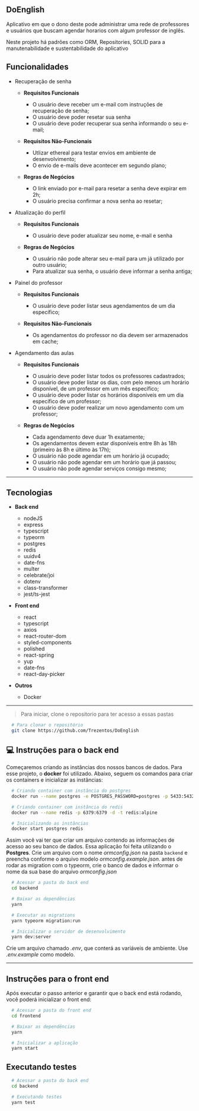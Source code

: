 ## DoEnglish 

Aplicativo em que o dono deste pode administrar uma rede de professores e usuários que buscam agendar horarios com algum professor de inglês.

Neste projeto há padrões como ORM, Repositories, SOLID para a manutenabilidade e sustentabilidade do aplicativo


## Funcionalidades
- Recuperação de senha
  - **Requisitos Funcionais**
    - O usuário deve receber um e-mail com instruções de recuperação de senha;
    - O usuário deve poder resetar sua senha
    - O usuário deve poder recuperar sua senha informando o seu e-mail;

  - **Requisitos Não-Funcionais**
    - Utlizar ethereal para testar envios em ambiente de desenvolvimento;
    - O envio de e-mails deve acontecer em segundo plano;

  - **Regras de Negócios**
    - O link enviado por e-mail para resetar a senha deve expirar em 2h;
    - O usuário precisa confirmar a nova senha ao resetar;

- Atualização do perfil
  - **Requisitos Funcionais**
    - O usuário deve poder atualizar seu nome, e-mail e senha

  - **Regras de Negócios**
    - O usuário não pode alterar seu e-mail para um já utilizado por outro usuário;
    - Para atualizar sua senha, o usuário deve informar a senha antiga;

- Painel do professor
  - **Requisitos Funcionais**
    - O usuário deve poder listar seus agendamentos de um dia específico;

  - **Requisitos Não-Funcionais**
    - Os agendamentos do professor no dia devem ser armazenados em cache;


- Agendamento das aulas
  - **Requisitos Funcionais**
    - O usuário deve poder listar todos os professores cadastrados;
    - O usuário deve poder listar os dias, com pelo menos um horário disponível, de um professor em um mês específico;
    - O usuário deve poder listar os horários disponíveis em um dia específico de um professor;
    - O usuário deve poder realizar um novo agendamento com um professor;


  - **Regras de Negócios**
    - Cada agendamento deve duar 1h exatamente;
    - Os agendamentos devem estar disponíveis entre 8h às 18h (primeiro às 8h e último às 17h);
    - O usuário não pode agendar em um horário já ocupado;
    - O usuário não pode agendar em um horário que já passou;
    - O usuário não pode agendar serviços consigo mesmo;
---

## Tecnologias
  - **Back end**
    - nodeJS
    - express
    - typescript
    - typeorm
    - postgres
    - redis
    - uuidv4
    - date-fns
    - multer
    - celebrate/joi
    - dotenv
    - class-transformer
    - jest/ts-jest

  - **Front end**
    - react
    - typescript
    - axios
    - react-router-dom
    - styled-components
    - polished
    - react-spring
    - yup
    - date-fns
    - react-day-picker

  - **Outros**
    - Docker
    
---

> Para iniciar, clone o repositorio para ter acesso a essas pastas
```bash
  # Para clonar o repositório
  git clone https://github.com/Trezentos/DoEnglish

```

## 💻 Instruções para o back end

  Começaremos criando as instâncias dos nossos bancos de dados. Para esse projeto, o **docker** foi utilizado. Abaixo, seguem os comandos para criar os containers e inicializar as instâncias:

  ```bash
    # Criando container com instância do postgres
    docker run --name postgres -e POSTGRES_PASSWORD=postgres -p 5433:5432 -d postgres

    # Criando container com instância do redis
    docker run --name redis -p 6379:6379 -d -t redis:alpine

    # Inicializando as instâncias
    docker start postgres redis
  ```
  Assim você vai ter que criar um arquivo contendo as informações de acesso ao seu banco de dados. Essa aplicação foi feita utilizando o **Postgres**. Crie um arquivo com o nome *ormconfig.json* na pasta `backend` e preencha conforme o arquivo modelo *ormconfig.example.json*. antes de rodar as migration com o typeorm, crie o banco de dados e informar o nome da sua base do arquivo *ormconfig.json*

  
  ```bash
    # Acessar a pasta do back end
    cd backend

    # Baixar as dependências
    yarn

    # Executar as migrations
    yarn typeorm migration:run

    # Inicializar o servidor de desenvolvimento
    yarn dev:server
  ```

  Crie um arquivo chamado *.env*, que conterá as variáveis de ambiente. Use *.env.example* como modelo.

---

##  Instruções para o front end
 
  Após executar o passo anterior e garantir que o back end está rodando, você poderá inicializar o front end:

  ```bash
    # Acessar a pasta do front end
    cd frontend

    # Baixar as dependências
    yarn

    # Inicializar a aplicação
    yarn start
  ```

##  Executando testes

  ```bash
    # Acessar a pasta do back end
    cd backend

    # Executando testes
    yarn test
  ```
